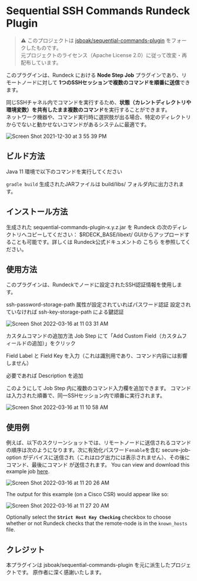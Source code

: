 # Sequential SSH Commands Rundeck Plugin

> ⚠ このプロジェクトは [jsboak/sequential-commands-plugin](https://github.com/jsboak/sequential-commands-plugin) をフォークしたものです。  
> 元プロジェクトのライセンス（Apache License 2.0）に従って改変・再配布しています。

このプラグインは、Rundeck における **Node Step Job** プラグインであり、リモートノードに対して **1つのSSHセッションで複数のコマンドを順番に送信**できます。

同じSSHチャネル内でコマンドを実行するため、**状態（カレントディレクトリや環境変数）を共有したまま複数のコマンド**を実行することができます。  
ネットワーク機器や、コマンド実行時に選択肢が出る場合、特定のディレクトリからでないと動かせないコマンドがあるシステムに最適です。

![Screen Shot 2021-12-30 at 3 55 39 PM](https://user-images.githubusercontent.com/11511251/147795129-b5a593ec-82e8-4acd-a25b-69270fd8c55a.png)

## ビルド方法
Java 11 環境で以下のコマンドを実行してください

`gradle build`
生成されたJARファイルは build/libs/ フォルダ内に出力されます。


## インストール方法
生成された sequential-commands-plugin-x.y.z.jar を Rundeck の次のディレクトリへコピーしてください：
$RDECK_BASE/libext/
GUIからアップロードすることも可能です。詳しくは Rundeck公式ドキュメントの こちら を参照してください。

## 使用方法
このプラグインは、Rundeckでノードに設定されたSSH認証情報を使用します。

ssh-password-storage-path 属性が設定されていればパスワード認証
設定されていなければ ssh-key-storage-path による鍵認証

![Screen Shot 2022-03-16 at 11 03 31 AM](https://user-images.githubusercontent.com/11511251/158657441-0dc90855-fe4f-461b-a20b-9d5a1968ade6.png)

カスタムコマンドの追加方法
Job Step にて「Add Custom Field（カスタムフィールドの追加）」をクリック

Field Label と Field Key を入力（これは識別用であり、コマンド内容には影響しません）

必要であれば Description を追加

このようにして Job Step 内に複数のコマンド入力欄を追加できます。
コマンドは入力された順番で、同一SSHセッション内で順番に実行されます。

![Screen Shot 2022-03-16 at 11 10 58 AM](https://user-images.githubusercontent.com/11511251/158658778-aa5636a3-1c84-4c5f-a8a4-3e8e3cbe5c07.png)

## 使用例
例えば、以下のスクリーンショットでは、リモートノードに送信されるコマンドの順序は次のようになります。次に有効化パスワード`enable`を含む secure-job-option がデバイスに送信され（これはログ出力には表示されません）、その後に コマンド、最後にコマンド が送信されます。
You can view and download this example job [here](https://github.com/jsboak/sequential-commands-plugin/blob/main/example-jobs/Cisco_Router_-_Show_Interfaces.yaml).

![Screen Shot 2022-03-16 at 11 20 26 AM](https://user-images.githubusercontent.com/11511251/158660331-b6771155-8765-44bd-a752-53e31ec825cb.png)

The output for this example (on a Cisco CSR) would appear like so:

![Screen Shot 2022-03-16 at 11 27 20 AM](https://user-images.githubusercontent.com/11511251/158661436-391f4134-b96d-4606-898f-34938d9ccad1.png)

Optionally select the **`Strict Host Key Checking`** checkbox to choose whether or not Rundeck checks that the remote-node is in the `known_hosts` file.

## クレジット
本プラグインは jsboak/sequential-commands-plugin を元に派生したプロジェクトです。
原作者に深く感謝いたします。
